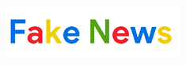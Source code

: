 <img alt="Fake News" src="https://github.com/baguilar1998/search-engine/blob/master/src/assets/fakenews-transparent.png"/>